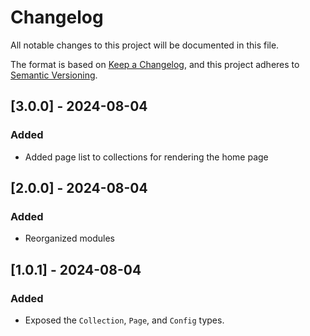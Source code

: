 # Changelog

All notable changes to this project will be documented in this file.

The format is based on [Keep a Changelog](https://keepachangelog.com/en/1.1.0/),
and this project adheres to [Semantic Versioning](https://semver.org/spec/v2.0.0.html).

## [3.0.0] - 2024-08-04

### Added

 - Added page list to collections for rendering the home page

## [2.0.0] - 2024-08-04

### Added

 - Reorganized modules

## [1.0.1] - 2024-08-04

### Added

 - Exposed the `Collection`, `Page`, and `Config` types.
